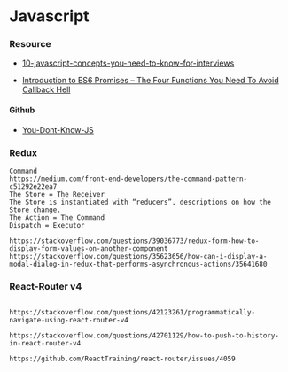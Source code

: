 # Javascript

### Resource 

* [10-javascript-concepts-you-need-to-know-for-interviews](https://codeburst.io/10-javascript-concepts-you-need-to-know-for-interviews-136df65ecce)

* [Introduction to ES6 Promises – The Four Functions You Need To Avoid Callback Hell](http://jamesknelson.com/grokking-es6-promises-the-four-functions-you-need-to-avoid-callback-hell/)

#### Github

* [You-Dont-Know-JS](https://github.com/getify/You-Dont-Know-JS)

### Redux

```
Command
https://medium.com/front-end-developers/the-command-pattern-c51292e22ea7
The Store = The Receiver
The Store is instantiated with “reducers”, descriptions on how the Store change.
The Action = The Command
Dispatch = Executor

https://stackoverflow.com/questions/39036773/redux-form-how-to-display-form-values-on-another-component
https://stackoverflow.com/questions/35623656/how-can-i-display-a-modal-dialog-in-redux-that-performs-asynchronous-actions/35641680

```

### React-Router v4

```

https://stackoverflow.com/questions/42123261/programmatically-navigate-using-react-router-v4

https://stackoverflow.com/questions/42701129/how-to-push-to-history-in-react-router-v4

https://github.com/ReactTraining/react-router/issues/4059
```

